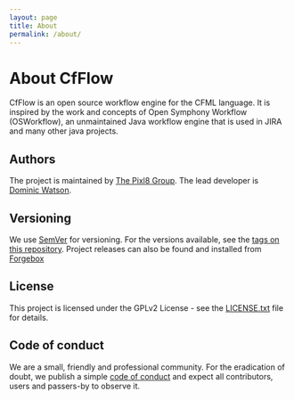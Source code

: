 ```yaml
---
layout: page
title: About
permalink: /about/
---
```


# About CfFlow

CfFlow is an open source workflow engine for the CFML language. It is inspired by the work and concepts of Open Symphony Workflow (OSWorkflow), an unmaintained Java workflow engine that is used in JIRA and many other java projects.


## Authors

The project is maintained by [The Pixl8 Group](https://www.pixl8.co.uk). The lead developer is [Dominic Watson](https://github.com/DominicWatson).

## Versioning

We use [SemVer](https://semver.org) for versioning. For the versions available, see the [tags on this repository](https://github.com/pixl8/cfflow/releases). Project releases can also be found and installed from [Forgebox](https://forgebox.io/view/cfflow)

## License

This project is licensed under the GPLv2 License - see the [LICENSE.txt](https://github.com/pixl8/Preside-CMS/blob/stable/LICENSE.txt) file for details.

## Code of conduct

We are a small, friendly and professional community. For the eradication of doubt, we publish a simple [code of conduct](https://github.com/pixl8/cfflow/blob/stable/CODE_OF_CONDUCT.md) and expect all contributors, users and passers-by to observe it.